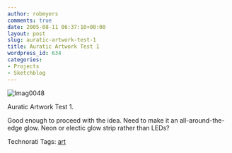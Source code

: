 ```yaml
---
author: robmyers
comments: true
date: 2005-08-11 06:37:10+00:00
layout: post
slug: auratic-artwork-test-1
title: Auratic Artwork Test 1
wordpress_id: 634
categories:
- Projects
- Sketchblog
---
```


  
![Imag0048](/wp-content/IMAG0048.jpg)  
  
  
  
Auratic Artwork Test 1.  


  
Good enough to proceed with the idea. Need to make it an all-around-the-edge glow. Neon or electic glow strip rather than LEDs?  


  


Technorati Tags: [art](http://technorati.com/tag/art)

  


